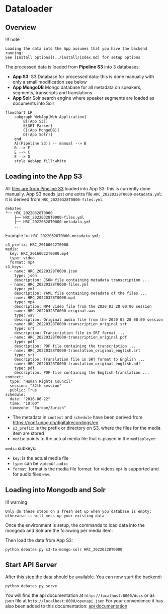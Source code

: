 # Dataloader

## Overview

!!! note

    Loading the data into the App assumes that you have the backend running:
    See [Install options](../install/index.md) for setup options

The processed data is loaded from **Pipeline S3** into 3 databases:

- **App S3**: S3 Database for processed data: this is done manually with only a small modification see below
- **App MongoDB** Mongo database for all metadata on speakers, segments, transcripts and translations
- **App Solr** Solr search engine where speaker segments are loaded as documents into Solr

``` mermaid
flowchart LR
    subgraph WebApp[Web Application]
        B[(App S3)]
        E{SRT Parser}
        C[(App MongoDB)]
        D[(App Solr)]
    end
    A[(Pipeline S3)] -- manual --> B
    B --> E
    E --> C
    E --> D
    style WebApp fill:white
```

## Loading into the App S3

All [files are from Pipeline S3](processing.md/#outputs-in-s3) loaded into App S3: this is currently done manually.
App S3 needs just one extra file `HRC_20220328T0000-metadata.yml`: it is derived from `HRC_20220328T0000-files.yml`.

```hl_lines="4"
debates
└── HRC_20220328T0000
    ├── HRC_20220328T0000-files.yml
    ├── HRC_20220328T0000-metadata.yml
    ...
```

Example for `HRC_20220328T0000-metadata.yml`:

```hl_lines="7-30"
s3_prefix: HRC_20160622T0000
media:
  key: HRC_20160622T0000.mp4
  type: video
  format: mp4
s3_keys:
  - name: HRC_20220328T0000.json
    type: json
    description: JSON file containing metadata transcription ...
  - name: HRC_20220328T0000-files.yml
    type: yml
    description: YAML file containing metadata of the files ...
  - name: HRC_20220328T0000.mp4
    type: mp4
    description: MP4 video file from the 2020 03 28 00:00 session
  - name: HRC_20220328T0000-original.wav
    type: wav
    description: Original audio file from the 2020 03 28 00:00 session
  - name: HRC_20220328T0000-transcription_original.srt
    type: srt
    description: Transcription file in SRT format ...
  - name: HRC_20220328T0000-transcription_original.pdf
    type: pdf
    description: PDF file containing the transcription ...
  - name: HRC_20220328T0000-translation_original_english.srt
    type: srt
    description: Translation file in SRT format to English ...
  - name: HRC_20220328T0000-translation_original_english.pdf
    type: pdf
    description: PDF file containing the English translation ...
context:
  type: "Human Rights Council"
  session: "32th session"
  public: True
schedule:
  date: "2016-06-22"
  time: "10:00"
  timezone: "Europe/Zurich"
```

- The metadata in `context` and  `schedule` have been derived from https://conf.unog.ch/digitalrecordings/en
- `s3_prefix`: is the prefix or directory on S3, where the files for the media item are stored
- `media`: points to the actual media file that is played in the `mediaplayer`:

`media` subkeys:

   - `key`: is the actual media file
   - `type`: can be `video`or `audio`
   - `format`: format is the media file format: for videos `mp4` is supported and for audio files `wav`.

## Loading into Mongodb and Solr

!!! warning

    Only do these steps on a fresh set up when you database is empty: otherwise it will mess up your existing data

Once the environment is setup, the commands to load data into the mongodb and Solr are the following per media item:

Then load the data from App S3:

```
python debates.py s3-to-mongo-solr HRC_20220328T0000
```

## Start API Server

After this step the data should be available. You can now start the backend:

```
python debates.py serve
```

You will find the api documentation at `http://localhost:8000/docs` or as json file at `http://localhost:8000/openapi.json`
For your convenience it has also been added to this documentation: [api documentation](api.md)

